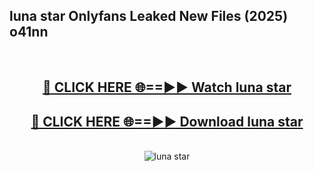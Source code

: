 <h2>luna star Onlyfans Leaked New Files (2025) o41nn</h2>
<br>
<div align="center">
<h2><a href="https://mediafiles.top/luna_star&ref=git" rel="nofollow">🔴 CLICK HERE 🌐==►► Watch luna star</a></h2>
<h2><a href="https://mediafiles.top/luna_star&ref=git" rel="nofollow">🔴 CLICK HERE 🌐==►► Download luna star</a></h2>
<br>
<a href="https://mediafiles.top/luna_star&ref=git" rel="nofollow" data-target="animated-image.originalLink"><img src="https://i.ibb.co.com/xMMVF88/686577567.gif" alt="luna star" style="max-width: 100%; display: inline-block;" data-target="animated-image.originalImage"></a>
</div>
<br>
<br>